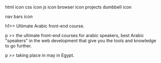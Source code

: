 html icon
<i class="fa-brands fa-html5"></i>
css icon
<i class="fa-brands fa-css3-alt"></i>
js icon
<i class="fa-brands fa-js"></i>
browser icon
<i class="fa-light fa-browsers"></i>
projects dumbbell icon
<i class="fa-light fa-dumbbell"></i>

nav bars icon
<i class="fa-solid fa-bars"></i>

h1>> Ultimate Arabic front-end course.

p >> the ultimate front-end courses for arabic speakers, best Arabic "speakers" in the web development that give you the tools and knowledge to go further.

p >> taking place in may in Egypt.
